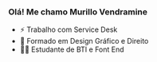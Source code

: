 ### Olá! Me chamo Murillo Vendramine

- ⚡ Trabalho com Service Desk
- 🥇 Formado em Design Gráfico e Direito
- 🐱‍💻 Estudante de BTI e Font End
